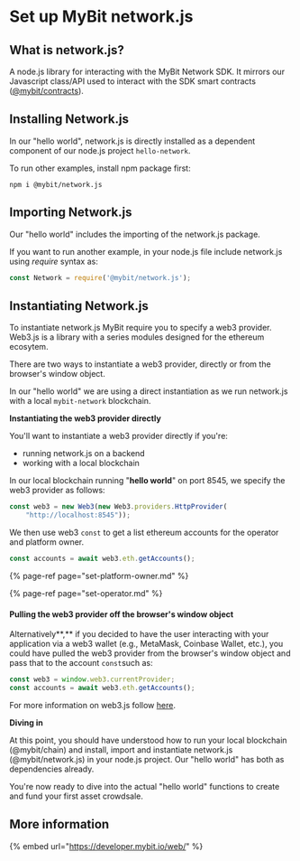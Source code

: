 # Set up MyBit network.js

## What is network.js?

A node.js library for interacting with the MyBit Network SDK. It mirrors our Javascript class/API used to interact with the SDK smart contracts \([@mybit/contracts](https://github.com/MyBitFoundation/MyBit-Network.tech)\). 

## Installing Network.js

In our "hello world", network.js is directly installed as a dependent component of our node.js project `hello-network`. 

To run other examples, install npm package first:  

```text
npm i @mybit/network.js
```

## Importing Network.js

Our "hello world" includes the importing of the network.js package.

If you want to run another example, in your node.js file include network.js using _require_ syntax as: 

```javascript
const Network = require('@mybit/network.js');
```

## Instantiating Network.js

To instantiate network.js MyBit require you to specify a web3 provider. Web3.js is a library with a series modules designed for the ethereum ecosytem. 

There are two ways to instantiate a web3 provider, directly or from the browser's window object. 

 In our "hello world" we are using a direct instantiation as we run network.js with a local `mybit-network` blockchain. 

**Instantiating the web3 provider directly**

You'll want to instantiate a web3 provider directly if you're:

* running network.js on a backend
* working with a local blockchain

In our local blockchain running "**hello world**" on port 8545, we specify the web3 provider as follows: 

```javascript
const web3 = new Web3(new Web3.providers.HttpProvider(
    "http://localhost:8545"));
```

We then use web3 `const` to get a list ethereum accounts for the operator and platform owner.

```javascript
const accounts = await web3.eth.getAccounts();
```

{% page-ref page="set-platform-owner.md" %}

{% page-ref page="set-operator.md" %}

#### **Pulling the web3 provider off the browser's window object**

Alternatively**,** if you decided to have the user interacting with your application via a web3 wallet \(e.g., MetaMask, Coinbase Wallet, etc.\), you could have pulled the web3 provider from the browser's window object and pass that to the account `const`such as: 

```javascript
const web3 = window.web3.currentProvider;
const accounts = await web3.eth.getAccounts();
```

For more information on web3.js follow [here](https://web3js.readthedocs.io/en/1.0/index.html).

**Diving in**

At this point, you should have understood how to run your local blockchain \(@mybit/chain\) and install, import and instantiate network.js \(@mybit/network.js\) in your node.js project. Our "hello world" has both as dependencies already.

You're now ready to dive into the actual "hello world" functions to create and fund your first asset crowdsale. 

## **More information**

{% embed url="https://developer.mybit.io/web/" %}

## 



